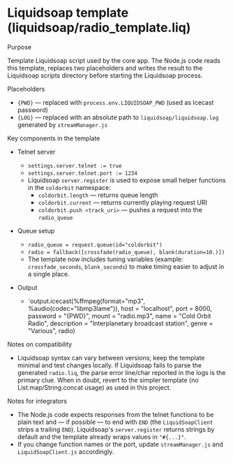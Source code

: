 # Liquidsoap template (liquidsoap/radio_template.liq)

Purpose

Template Liquidsoap script used by the core app. The Node.js code reads this template, replaces two placeholders and writes the result to the Liquidsoap scripts directory before starting the Liquidsoap process.

Placeholders

- `{PWD}` — replaced with `process.env.LIQUIDSOAP_PWD` (used as Icecast password)
- `{LOG}` — replaced with an absolute path to `liquidsoap/liquidsoap.log` generated by `streamManager.js`

Key components in the template

- Telnet server
  - `settings.server.telnet := true`
  - `settings.server.telnet.port := 1234`
  - Liquidsoap `server.register` is used to expose small helper functions in the `coldorbit` namespace:
    - `coldorbit.length` — returns queue length
    - `coldorbit.current` — returns currently playing request URI
    - `coldorbit.push <track_uri>` — pushes a request into the `radio_queue`

- Queue setup
  - `radio_queue = request.queue(id="coldorbit")`
  - `radio = fallback([crossfade(radio_queue), blank(duration=10.)])`
  - The template now includes tuning variables (example: `crossfade_seconds`, `blank_seconds`) to make timing easier to adjust in a single place.

- Output
  - `output.icecast(%ffmpeg(format="mp3", %audio(codec="libmp3lame")), host = "localhost", port = 8000, password = "{PWD}", mount = "radio.mp3", name = "Cold Orbit Radio", description = "Interplanetary broadcast station", genre = "Various", radio)

Notes on compatibility

- Liquidsoap syntax can vary between versions; keep the template minimal and test changes locally. If Liquidsoap fails to parse the generated `radio.liq`, the parse error line/char reported in the logs is the primary clue. When in doubt, revert to the simpler template (no List.map/String.concat usage) as used in this project.

Notes for integrators

- The Node.js code expects responses from the telnet functions to be plain text and — if possible — to end with `END` (the `LiquidSoapClient` strips a trailing `END`). Liquidsoap's `server.register` returns strings by default and the template already wraps values in `"#{...}"`.
- If you change function names or the port, update `streamManager.js` and `LiquidSoapClient.js` accordingly.

